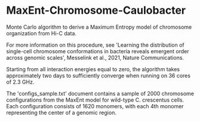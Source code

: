 # MaxEnt-Chromosome-Caulobacter
Monte Carlo algorithm to derive a Maximum Entropy model of chromosome organization from Hi-C data.

For more information on this procedure, see 'Learning the distribution of single-cell chromosome
conformations in bacteria reveals emergent order across genomic scales', Messelink et al., 2021, Nature Communications.

Starting from all interaction energies equal to zero, the algorithm takes approximately two days to sufficiently converge when running on 36 cores of 2.3 GHz.

The 'configs_sample.txt' document contains a sample of 2000 chromosome configurations from the MaxEnt model for wild-type C. crescentus cells. 
Each configuration consists of 1620 monomers, with each 4th monomer representing the center of a genomic region. 
